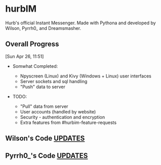 # hurbIM
Hurb's official Instant Messenger. Made with Pythona and developed by Wilson, Pyrrh0_ and Dreamsmasher.

## Overall Progress
[Sun Apr 26, 11:51]

- Somwhat Completed:
    - Npyscreen (Linux) and Kivy (Windows + Linux) user interfaces
    - Server sockets and sql handling
    - "Push" data to server

- TODO:
    - "Pull" data from server
    - User accounts (handled by website)
    - Security -  authentication and encryption
    - Extra features from #hurbim-feature-requests

## Wilson's Code [UPDATES](WilsonUpdateLogs)

## Pyrrh0_'s Code [UPDATES](Pyrrh0_UpdateLogs)
